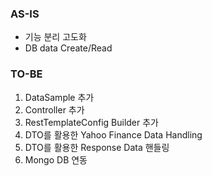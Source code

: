 ### AS-IS
- 기능 분리 고도화
- DB data Create/Read

### TO-BE

1. DataSample 추가
2. Controller 추가 
3. RestTemplateConfig Builder 추가
4. DTO를 활용한 Yahoo Finance Data Handling 
5. DTO를 활용한 Response Data 핸들링 
6. Mongo DB 연동
